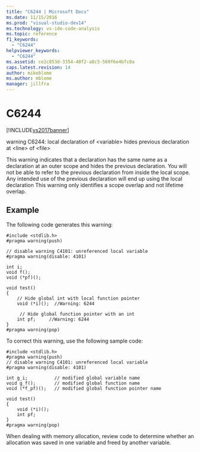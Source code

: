 ```yaml
---
title: "C6244 | Microsoft Docs"
ms.date: 11/15/2016
ms.prod: "visual-studio-dev14"
ms.technology: vs-ide-code-analysis
ms.topic: reference
f1_keywords: 
  - "C6244"
helpviewer_keywords: 
  - "C6244"
ms.assetid: ce2c853d-3354-40f2-a8c5-569f6e4bfc0a
caps.latest.revision: 14
author: mikeblome
ms.author: mblome
manager: jillfra
---
```

# C6244
[!INCLUDE[vs2017banner](../includes/vs2017banner.md)]

warning C6244: local declaration of \<variable> hides previous declaration at \<line> of \<file>  
  
 This warning indicates that a declaration has the same name as a declaration at an outer scope and hides the previous declaration. You will not be able to refer to the previous declaration from inside the local scope. Any intended use of the previous declaration will end up using the local declaration This warning only identifies a scope overlap and not lifetime overlap.  
  
## Example  
 The following code generates this warning:  
  
```  
#include <stdlib.h>  
#pragma warning(push)  
  
// disable warning C4101: unreferenced local variable   
#pragma warning(disable: 4101)   
  
int i;  
void f();  
void (*pf)();  
  
void test()  
{  
    // Hide global int with local function pointer  
    void (*i)();  //Warning: 6244  
  
     // Hide global function pointer with an int  
    int pf;     //Warning: 6244  
}  
#pragma warning(pop)  
```  
  
 To correct this warning, use the following sample code:  
  
```  
#include <stdlib.h>  
#pragma warning(push)  
// disable warning C4101: unreferenced local variable   
#pragma warning(disable: 4101)   
  
int g_i;          // modified global variable name  
void g_f();       // modified global function name  
void (*f_pf)();   // modified global function pointer name  
  
void test()  
{  
    void (*i)();  
    int pf;  
}  
#pragma warning(pop)  
```  
  
 When dealing with memory allocation, review code to determine whether an allocation was saved in one variable and freed by another variable.
